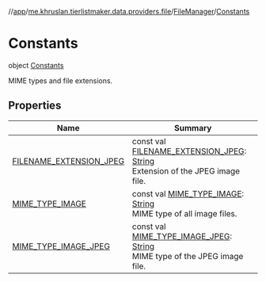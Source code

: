 //[app](../../../../index.md)/[me.khruslan.tierlistmaker.data.providers.file](../../index.md)/[FileManager](../index.md)/[Constants](index.md)

# Constants

object [Constants](index.md)

MIME types and file extensions.

## Properties

| Name | Summary |
|---|---|
| [FILENAME_EXTENSION_JPEG](-f-i-l-e-n-a-m-e_-e-x-t-e-n-s-i-o-n_-j-p-e-g.md) | const val [FILENAME_EXTENSION_JPEG](-f-i-l-e-n-a-m-e_-e-x-t-e-n-s-i-o-n_-j-p-e-g.md): [String](https://kotlinlang.org/api/latest/jvm/stdlib/kotlin/-string/index.html)<br>Extension of the JPEG image file. |
| [MIME_TYPE_IMAGE](-m-i-m-e_-t-y-p-e_-i-m-a-g-e.md) | const val [MIME_TYPE_IMAGE](-m-i-m-e_-t-y-p-e_-i-m-a-g-e.md): [String](https://kotlinlang.org/api/latest/jvm/stdlib/kotlin/-string/index.html)<br>MIME type of all image files. |
| [MIME_TYPE_IMAGE_JPEG](-m-i-m-e_-t-y-p-e_-i-m-a-g-e_-j-p-e-g.md) | const val [MIME_TYPE_IMAGE_JPEG](-m-i-m-e_-t-y-p-e_-i-m-a-g-e_-j-p-e-g.md): [String](https://kotlinlang.org/api/latest/jvm/stdlib/kotlin/-string/index.html)<br>MIME type of the JPEG image file. |
